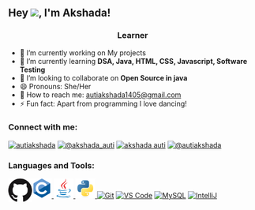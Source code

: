 ## Hey <img src="https://github.com/TheDudeThatCode/TheDudeThatCode/blob/master/Assets/Hi.gif" width="29">, I'm Akshada!
<h3 align="center">Learner</h3>

- 🔭 I’m currently working on My projects 
- 🌱 I’m currently learning **DSA, Java, HTML, CSS, Javascript, Software Testing**
- 👯 I’m looking to collaborate on **Open Source in java**
- 😄 Pronouns: She/Her
- 📧 How to reach me: <a href="mailto:autiakshada1405@gmail.com">autiakshada1405@gmail.com</a>
- ⚡ Fun fact: Apart from programming I love dancing! 



<h3 align="left">Connect with me:</h3>
<p align="left">
<a href="https://codepen.io/autiakshada" target="blank"><img align="center" src="https://raw.githubusercontent.com/rahuldkjain/github-profile-readme-generator/master/src/images/icons/Social/codepen.svg" alt="autiakshada" height="30" width="40" /></a>
<a href="https://twitter.com/@akshada_auti" target="blank"><img align="center" src="https://raw.githubusercontent.com/rahuldkjain/github-profile-readme-generator/master/src/images/icons/Social/twitter.svg" alt="@akshada_auti" height="30" width="40" /></a>
<a href="https://linkedin.com/in/akshada auti" target="blank"><img align="center" src="https://raw.githubusercontent.com/rahuldkjain/github-profile-readme-generator/master/src/images/icons/Social/linked-in-alt.svg" alt="akshada auti" height="30" width="40" /></a>
<a href="https://hashnode.com/@autiakshada" target="blank"><img align="center" src="https://raw.githubusercontent.com/rahuldkjain/github-profile-readme-generator/master/src/images/icons/Social/hashnode.svg" alt="@autiakshada" height="30" width="40" /></a>
 
</p>

<h3 align="left">Languages and Tools:</h3>
<p align="left"> 
<a href="https://www.cprogramming.com/" target="_blank" rel="noreferrer"> <img src="https://raw.githubusercontent.com/devicons/devicon/master/icons/c/c-original.svg" alt="c" width="40" height="40"/> </a>
<a href="https://www.java.com" target="_blank" rel="noreferrer"> <img src="https://raw.githubusercontent.com/devicons/devicon/master/icons/java/java-original.svg" alt="java" width="40" height="40"/> </a>
<a href="https://www.python.org" target="_blank" rel="noreferrer"> <img src="https://raw.githubusercontent.com/devicons/devicon/master/icons/python/python-original.svg" alt="python" width="40" height="40"/> </a>
<a href = "https://git-scm.com/doc"><img src = "https://img.icons8.com/color/48/000000/git.png" alt = "Git" width = "48" height = "48"/></a>
<img align="left" alt="GitHub" width = "48" height = "48" src="https://raw.githubusercontent.com/github/explore/78df643247d429f6cc873026c0622819ad797942/topics/github/github.png" ><a href = "https://code.visualstudio.com/"><img src = "https://img.icons8.com/color/48/000000/visual-studio-code-2019.png" alt = "VS Code" width = "48" height = "48"/></a>
   <a href = "https://www.mysql.com/"><img src = "https://img.icons8.com/color/48/000000/mysql-logo.png" alt = "MySQL" width = "48" height = "48"/></a>
<a href = "https://www.jetbrains.com/idea/"><img src = "https://img.icons8.com/color/48/000000/intellij-idea.png" alt = "IntelliJ" width = "48" height = "48"/></a>

</p>




